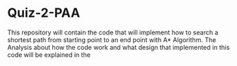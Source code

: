 # Quiz-2-PAA

This repository will contain the code that will implement how to search a shortest path from starting point to an end point with A* Algorithm. The Analysis about how the code work and what design that implemented in this code will be explained in the 

